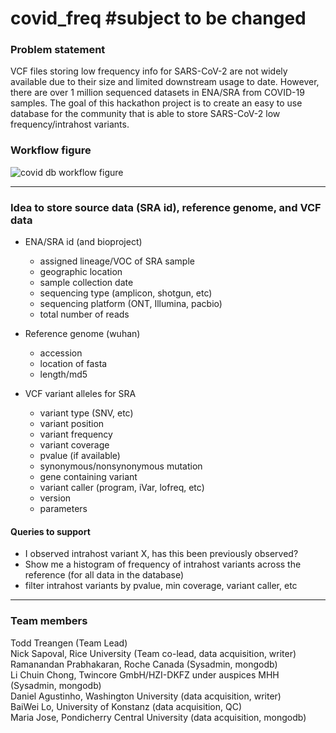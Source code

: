# covid_freq #subject to be changed

### Problem statement
VCF files storing low frequency info for SARS-CoV-2 are not widely available due to their size and limited downstream usage to date. However, there are over 1 million sequenced datasets in ENA/SRA from COVID-19 samples. The goal of this hackathon project is to create an easy to use database for the community that is able to store SARS-CoV-2 low frequency/intrahost variants.

### Workflow figure

![covid db workflow figure](https://github.com/collaborativebioinformatics/covid_freq/blob/main/coviddb_workflow.png)

------
### Idea to store source data (SRA id), reference genome, and VCF data
* ENA/SRA id (and bioproject)
  * assigned lineage/VOC of SRA sample
  * geographic location 
  * sample collection date
  * sequencing type (amplicon, shotgun, etc)
  * sequencing platform (ONT, Illumina, pacbio)
  * total number of reads

* Reference genome (wuhan)
  * accession
  * location of fasta
  * length/md5

* VCF variant alleles for SRA
  * variant type (SNV, etc)
  * variant position 
  * variant frequency
  * variant coverage
  * pvalue (if available)
  * synonymous/nonsynonymous mutation 
  * gene containing variant
  * variant caller (program, iVar, lofreq, etc) 
  * version 
  * parameters

#### Queries to support
* I observed intrahost variant X, has this been previously observed? 
* Show me a histogram of frequency of intrahost variants across the reference (for all data in the database)
* filter intrahost variants by pvalue, min coverage, variant caller, etc

------
### Team members
Todd Treangen (Team Lead) <br>
Nick Sapoval, Rice University (Team co-lead, data acquisition, writer) <br>
Ramanandan Prabhakaran, Roche Canada (Sysadmin, mongodb) <br>
Li Chuin Chong, Twincore GmbH/HZI-DKFZ under auspices MHH (Sysadmin, mongodb) <br>
Daniel Agustinho, Washington University (data acquisition, writer) <br>
BaiWei Lo, University of Konstanz (data acquisition, QC) <br>
Maria Jose, Pondicherry Central University (data acquisition, mongodb)
